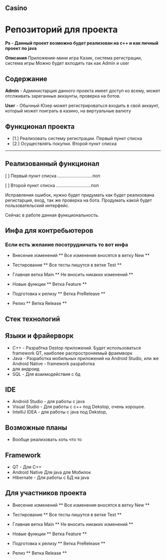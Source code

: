 ## **Casino**

# Репозиторий для проекта

**Ps - Данный проект возможно будет реализован на с++ и как личный проект по java**

**Описания**
Приложения-мини игра Казик, система регистрации, система игры
Можно будет вхлодить так как Admin и user 

## Содержание
**Admin** - Администарция данного проекта имеет доступ ко всему, может отслживать зареганные аккаунты, проверка на ботов.

**User** - Обычный Юзер может регистрироваться входить в свой аккаунт, который может поиграть в казино, на виртуальные валюту
## Функционал проекта
- [1.] Реализовать систему регистрации. Первый пункт списка
- [2.] Осуществлять покупки. Второй пункт списка
---
## Реализованный функционал

[ ] Первый пункт списка
............................поп

[ ] Второй пункт списка
............................поп

Исправления ошибок, нужно будет придумать как будет реализована регистарция,
вход, так же проверка на бота. Продумать какой будет пользовательский интерфейс.

Сейчас в работе данная функциональность.

## Инфа для контребьютеров
### **Если есть желание посотрудничать то вот инфа**
- Внесение изменений
	 ** Все изменения вносятся в ветку New **

- Тестирование
	 ** Все тесты пишутся в ветке Test **

- Главная ветка Main
	** Не вносить никаких изменений **

- Новые функции
	** Ветка Feature **

- Подготовка к релизу 
	** Ветка PreRelease **

- Релиз
	** Ветка Release **

## Стек технологий
## Языки и фрайерворк 
- C++ - Разрабтка Destop приложений. Будет использоваться framework QT, наиболее распростроняемый фраемворк
- Java - Разработка мобильных приложений на Android Studio, или же Android Native - framework разработка
- для андроид
- SQL - Для взаимодействия с бд 
## IDE
- Android Studio - для работы с java 
- Visual Studio - Для работы с с++ под Dekstop, очень хорошое.
- IntelliJ IDEA - для работы с java под Dekstop, 
## Возможные планы
- Вообще реализовать хоть что то
## Framework 
-  QT - Для С++
-  Android Native Для java для Мобилок
-  Hibernate - Для работы с БД на java


## Для участников проекта 
- Внесение изменений
	 ** Все изменения вносятся в ветку New **

- Тестирование
	 ** Все тесты пишутся в ветке Test **

- Главная ветка Main
	** Не вносить никаких изменений **

- Новые функции
	** Ветка Feature **

- Подготовка к релизу 
	** Ветка PreRelease **

- Релиз
	** Ветка Release **
